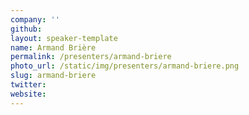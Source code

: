 ```yaml
---
company: ''
github:
layout: speaker-template
name: Armand Brière
permalink: /presenters/armand-briere
photo_url: /static/img/presenters/armand-briere.png
slug: armand-briere
twitter:
website:
---
```

